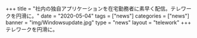 +++
title = "社内の独自アプリケーションを在宅勤務者に素早く配信。テレワークを円滑に。"
date = "2020-05-04"
tags = ["news"]
categories = ["news"]
banner = "img/Windowsupdate.jpg"
type = "news"
layout = "telework"
+++
テレワークを円滑に。